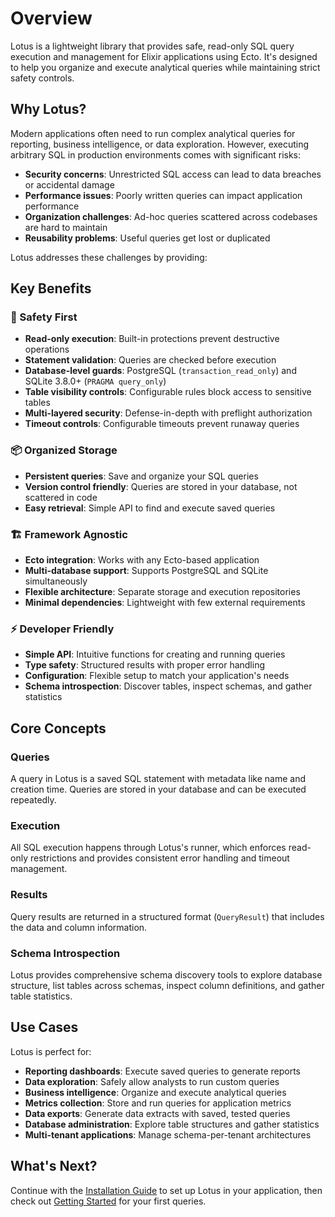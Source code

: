 # Overview

Lotus is a lightweight library that provides safe, read-only SQL query execution and management for Elixir applications using Ecto. It's designed to help you organize and execute analytical queries while maintaining strict safety controls.

## Why Lotus?

Modern applications often need to run complex analytical queries for reporting, business intelligence, or data exploration. However, executing arbitrary SQL in production environments comes with significant risks:

- **Security concerns**: Unrestricted SQL access can lead to data breaches or accidental damage
- **Performance issues**: Poorly written queries can impact application performance
- **Organization challenges**: Ad-hoc queries scattered across codebases are hard to maintain
- **Reusability problems**: Useful queries get lost or duplicated

Lotus addresses these challenges by providing:

## Key Benefits

### 🔐 Safety First
- **Read-only execution**: Built-in protections prevent destructive operations
- **Statement validation**: Queries are checked before execution
- **Database-level guards**: PostgreSQL (`transaction_read_only`) and SQLite 3.8.0+ (`PRAGMA query_only`)
- **Table visibility controls**: Configurable rules block access to sensitive tables
- **Multi-layered security**: Defense-in-depth with preflight authorization
- **Timeout controls**: Configurable timeouts prevent runaway queries

### 📦 Organized Storage
- **Persistent queries**: Save and organize your SQL queries
- **Version control friendly**: Queries are stored in your database, not scattered in code
- **Easy retrieval**: Simple API to find and execute saved queries

### 🏗️ Framework Agnostic
- **Ecto integration**: Works with any Ecto-based application
- **Multi-database support**: Supports PostgreSQL and SQLite simultaneously
- **Flexible architecture**: Separate storage and execution repositories
- **Minimal dependencies**: Lightweight with few external requirements

### ⚡ Developer Friendly
- **Simple API**: Intuitive functions for creating and running queries
- **Type safety**: Structured results with proper error handling
- **Configuration**: Flexible setup to match your application's needs
- **Schema introspection**: Discover tables, inspect schemas, and gather statistics

## Core Concepts

### Queries
A query in Lotus is a saved SQL statement with metadata like name and creation time. Queries are stored in your database and can be executed repeatedly.

### Execution
All SQL execution happens through Lotus's runner, which enforces read-only restrictions and provides consistent error handling and timeout management.

### Results
Query results are returned in a structured format (`QueryResult`) that includes the data and column information.

### Schema Introspection
Lotus provides comprehensive schema discovery tools to explore database structure, list tables across schemas, inspect column definitions, and gather table statistics.

## Use Cases

Lotus is perfect for:

- **Reporting dashboards**: Execute saved queries to generate reports
- **Data exploration**: Safely allow analysts to run custom queries
- **Business intelligence**: Organize and execute analytical queries
- **Metrics collection**: Store and run queries for application metrics
- **Data exports**: Generate data extracts with saved, tested queries
- **Database administration**: Explore table structures and gather statistics
- **Multi-tenant applications**: Manage schema-per-tenant architectures

## What's Next?

Continue with the [Installation Guide](installation.md) to set up Lotus in your application, then check out [Getting Started](getting-started.md) for your first queries.
